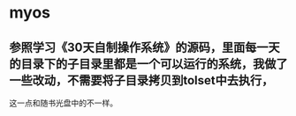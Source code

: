 # myos

##  参照学习《30天自制操作系统》的源码，里面每一天的目录下的子目录里都是一个可以运行的系统，我做了一些改动，不需要将子目录拷贝到tolset中去执行，
这一点和随书光盘中的不一样。
